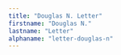 ```yaml
---
title: "Douglas N. Letter"
firstname: "Douglas N."
lastname: "Letter"
alphaname: "letter-douglas-n"
---
```

